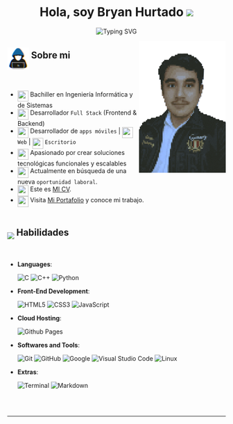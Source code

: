 <h1 align="center">
  Hola, soy Bryan Hurtado 
  <img src="https://media.giphy.com/media/hvRJCLFzcasrR4ia7z/giphy.gif" width="35"> 
</h1>
<p align="center">
  <img src="https://readme-typing-svg.herokuapp.com?font=Fira+Code&size=25&pause=1000&center=true&vCenter=true&&width=800&lines=Apasionado+por+la+tecnolog%C3%ADa;Desarrollador+Full+Stack+;Resolutivo%2C+creativo+y+%C3%A9tico;Desarrollador+competitivo;Siempre+aprendiendo+nuevas+cosas" alt="Typing SVG" />
</p>
<img align="right" src="Assets\perfil-pixel-art.png" width = 200px>
<h2 >
  <img src="Assets\about_me.gif" width="50" align="middle"> Sobre mi
</h2>
<br>

- <img width="25" height="25" align="top" src="https://www.svgrepo.com/show/401870/graduation-cap.svg"> Bachiller en Ingeniería Informática y de Sistemas 
- <img width="25" height="25" align="top" src="https://www.svgrepo.com/show/406033/laptop.svg"> Desarrollador `Full Stack` (Frontend & Backend)
- <img width="25" height="25" align="top" src="https://www.svgrepo.com/show/402157/mobile-phone.svg"> Desarrollador de `apps móviles` | <img width="25" height="25" align="top" src="https://www.svgrepo.com/show/396567/globe-with-meridians.svg"> `Web` | <img width="25" height="25" align="top" src="https://www.svgrepo.com/show/396286/desktop-computer.svg"> `Escritorio`
- <img width="25" height="25" align="top" src="https://www.svgrepo.com/show/398226/rocket.svg"> Apasionado por crear soluciones tecnológicas funcionales y escalables
- <img width="25" height="25" align="top" src="https://www.svgrepo.com/show/396606/handshake.svg"> Actualmente en búsqueda de una nueva `oportunidad laboral`.
- <img width="25" height="25" align="top" src="https://www.svgrepo.com/show/406827/page-facing-up.svg"> Este es [MI CV](http://micv).
- <img width="25" height="25" align="top" src="https://www.svgrepo.com/show/407500/sparkles.svg"> Visita [Mi Portafolio](https://mi_website) y conoce mi trabajo.
<br><br>

<h2 >
  <img src="https://media2.giphy.com/media/QssGEmpkyEOhBCb7e1/giphy.gif?cid=ecf05e47a0n3gi1bfqntqmob8g9aid1oyj2wr3ds3mg700bl&rid=giphy.gif" width="50" align="middle"> Habilidades
</h2>
<br>

- **Languages**:
    
    ![C](https://img.shields.io/badge/C%20-%232370ED.svg?style=for-the-badge&logo=c&logoColor=white)
    ![C++](https://img.shields.io/badge/C++%20-%2300599C.svg?style=for-the-badge&logo=c%2B%2B&logoColor=white)
    ![Python](https://img.shields.io/badge/Python%20-%2314354C.svg?style=for-the-badge&logo=python&logoColor=white)
    
- **Front-End Development**:

   ![HTML5](https://img.shields.io/badge/HTML5%20-%23E34F26.svg?style=for-the-badge&logo=html5&logoColor=white)
   ![CSS3](https://img.shields.io/badge/CSS%20-%231572B6.svg?style=for-the-badge&logo=css3&logoColor=white)
   ![JavaScript](https://img.shields.io/badge/JavaScript%20-%23F7DF1E.svg?style=for-the-badge&logo=javascript&logoColor=black)

- **Cloud Hosting**:

    ![Github Pages](https://img.shields.io/badge/GitHub%20Pages-%23327FC7.svg?style=for-the-badge&logo=github&logoColor=white)

- **Softwares and Tools**:

    ![Git](https://img.shields.io/badge/git-%23F05033.svg?style=for-the-badge&logo=git&logoColor=white)
    ![GitHub](https://img.shields.io/badge/github-%23121011.svg?style=for-the-badge&logo=github&logoColor=white)
    ![Google](https://img.shields.io/badge/google-%234285F4.svg?style=for-the-badge&logo=google&logoColor=white)
    ![Visual Studio Code](https://img.shields.io/badge/Visual%20Studio%20Code-0078d7.svg?style=for-the-badge&logo=visual-studio-code&logoColor=white)
    ![Linux](https://img.shields.io/badge/Linux-FCC624?style=for-the-badge&logo=linux&logoColor=black) 

- **Extras**:

    ![Terminal](https://img.shields.io/badge/Terminal-%23054020?style=for-the-badge&logo=gnu-bash&logoColor=white)
    ![Markdown](https://img.shields.io/badge/markdown-%23000000.svg?style=for-the-badge&logo=markdown&logoColor=white)   

<br>
<br>

-----

<br>
